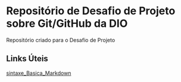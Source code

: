 # Repositório de Desafio de Projeto sobre Git/GitHub da DIO
Repositório criado para o Desafio de Projeto

## Links Úteis
[sintaxe_Basica_Markdown](https://www.markdownguide.org/basic-syntax/)
